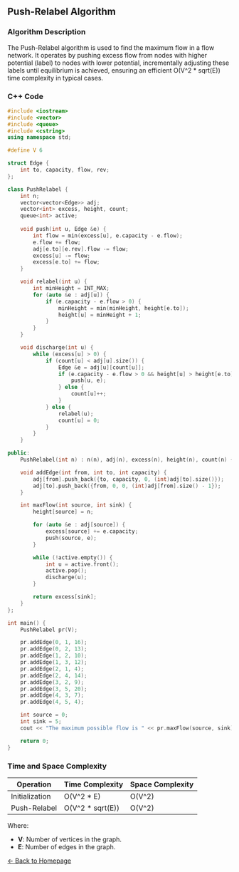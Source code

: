 ## Push-Relabel Algorithm

### Algorithm Description
The Push-Relabel algorithm is used to find the maximum flow in a flow network. It operates by pushing excess flow from nodes with higher potential (label) to nodes with lower potential, incrementally adjusting these labels until equilibrium is achieved, ensuring an efficient O(V^2 * sqrt(E)) time complexity in typical cases.

### C++ Code

```cpp
#include <iostream>
#include <vector>
#include <queue>
#include <cstring>
using namespace std;

#define V 6

struct Edge {
    int to, capacity, flow, rev;
};

class PushRelabel {
    int n;
    vector<vector<Edge>> adj;
    vector<int> excess, height, count;
    queue<int> active;
    
    void push(int u, Edge &e) {
        int flow = min(excess[u], e.capacity - e.flow);
        e.flow += flow;
        adj[e.to][e.rev].flow -= flow;
        excess[u] -= flow;
        excess[e.to] += flow;
    }

    void relabel(int u) {
        int minHeight = INT_MAX;
        for (auto &e : adj[u]) {
            if (e.capacity - e.flow > 0) {
                minHeight = min(minHeight, height[e.to]);
                height[u] = minHeight + 1;
            }
        }
    }

    void discharge(int u) {
        while (excess[u] > 0) {
            if (count[u] < adj[u].size()) {
                Edge &e = adj[u][count[u]];
                if (e.capacity - e.flow > 0 && height[u] > height[e.to]) {
                    push(u, e);
                } else {
                    count[u]++;
                }
            } else {
                relabel(u);
                count[u] = 0;
            }
        }
    }

public:
    PushRelabel(int n) : n(n), adj(n), excess(n), height(n), count(n) {}

    void addEdge(int from, int to, int capacity) {
        adj[from].push_back({to, capacity, 0, (int)adj[to].size()});
        adj[to].push_back({from, 0, 0, (int)adj[from].size() - 1});
    }

    int maxFlow(int source, int sink) {
        height[source] = n;

        for (auto &e : adj[source]) {
            excess[source] += e.capacity;
            push(source, e);
        }

        while (!active.empty()) {
            int u = active.front();
            active.pop();
            discharge(u);
        }

        return excess[sink];
    }
};

int main() {
    PushRelabel pr(V);

    pr.addEdge(0, 1, 16);
    pr.addEdge(0, 2, 13);
    pr.addEdge(1, 2, 10);
    pr.addEdge(1, 3, 12);
    pr.addEdge(2, 1, 4);
    pr.addEdge(2, 4, 14);
    pr.addEdge(3, 2, 9);
    pr.addEdge(3, 5, 20);
    pr.addEdge(4, 3, 7);
    pr.addEdge(4, 5, 4);

    int source = 0;
    int sink = 5;
    cout << "The maximum possible flow is " << pr.maxFlow(source, sink);

    return 0;
}
```
### Time and Space Complexity

| Operation           | Time Complexity          | Space Complexity         |
|---------------------|--------------------------|--------------------------|
| Initialization      | O(V^2 * E)               | O(V^2)                   |
| Push-Relabel        | O(V^2 * sqrt(E))         | O(V^2)                   |

Where:
- **V**: Number of vertices in the graph.
- **E**: Number of edges in the graph.

[← Back to Homepage](https://mehwishferoz.github.io/#1--network-flow)